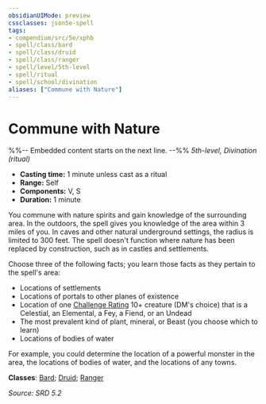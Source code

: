 ```yaml
---
obsidianUIMode: preview
cssclasses: json5e-spell
tags:
- compendium/src/5e/xphb
- spell/class/bard
- spell/class/druid
- spell/class/ranger
- spell/level/5th-level
- spell/ritual
- spell/school/divination
aliases: ["Commune with Nature"]
---
```

# Commune with Nature
%%-- Embedded content starts on the next line. --%%
*5th-level, Divination (ritual)*  

- **Casting time:** 1 minute unless cast as a ritual
- **Range:** Self
- **Components:** V, S
- **Duration:** 1 minute

You commune with nature spirits and gain knowledge of the surrounding area. In the outdoors, the spell gives you knowledge of the area within 3 miles of you. In caves and other natural underground settings, the radius is limited to 300 feet. The spell doesn't function where nature has been replaced by construction, such as in castles and settlements.

Choose three of the following facts; you learn those facts as they pertain to the spell's area:

- Locations of settlements  
- Locations of portals to other planes of existence  
- Location of one [Challenge Rating](rules/variant-rules/challenge-rating-xphb.md) 10+ creature (DM's choice) that is a Celestial, an Elemental, a Fey, a Fiend, or an Undead  
- The most prevalent kind of plant, mineral, or Beast (you choose which to learn)  
- Locations of bodies of water  

For example, you could determine the location of a powerful monster in the area, the locations of bodies of water, and the locations of any towns.

**Classes**: [Bard](compendium/lists/list-spells-classes-bard.md); [Druid](compendium/lists/list-spells-classes-druid.md); [Ranger](compendium/lists/list-spells-classes-ranger.md)

*Source: SRD 5.2*